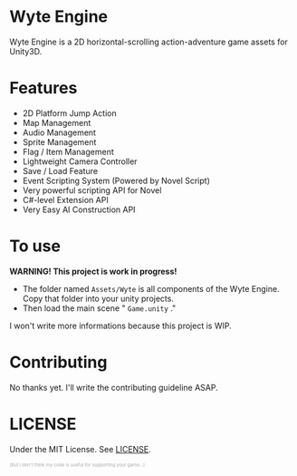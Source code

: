 Wyte Engine
===============

Wyte Engine is a 2D horizontal-scrolling action-adventure game assets for Unity3D.

Features
==========
- 2D Platform Jump Action
- Map Management
- Audio Management
- Sprite Management
- Flag / Item Management
- Lightweight Camera Controller
- Save / Load Feature
- Event Scripting System (Powered by Novel Script)
- Very powerful scripting API for Novel
- C#-level Extension API
- Very Easy AI Construction API

To use
=========

**WARNING! This project is work in progress!**

- The folder named `Assets/Wyte` is all components of the Wyte Engine. Copy that folder into your unity projects.
- Then load the main scene " `Game.unity` ."

I won't write more informations because this project is WIP.

Contributing
==============
No thanks yet. I'll write the contributing guideline ASAP.

LICENSE
==========
Under the MIT License. See [LICENSE](LICENSE).

<span style="font-size: 6pt; color: #aaaaaa">(But I don't think my code is useful for supporting your game...)</p>
